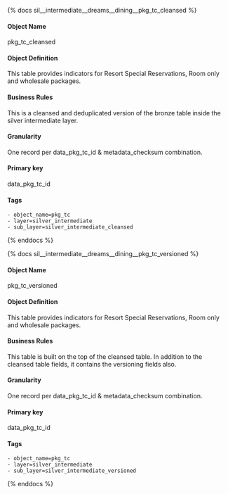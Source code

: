 {% docs sil__intermediate__dreams__dining__pkg_tc_cleansed %}

#### Object Name
pkg_tc_cleansed

#### Object Definition
This table provides indicators for Resort Special Reservations, Room only and wholesale packages.

#### Business Rules
This is a cleansed and deduplicated version of the bronze table inside the silver intermediate layer.

#### Granularity
One record per data_pkg_tc_id & metadata_checksum combination.

#### Primary key
data_pkg_tc_id

#### Tags
    - object_name=pkg_tc
    - layer=silver_intermediate
    - sub_layer=silver_intermediate_cleansed

{% enddocs %}

{% docs sil__intermediate__dreams__dining__pkg_tc_versioned %}

#### Object Name
pkg_tc_versioned

#### Object Definition
This table provides indicators for Resort Special Reservations, Room only and wholesale packages.

#### Business Rules
This table is built on the top of the cleansed table. In addition to the cleansed table fields, it contains the versioning fields also.

#### Granularity
One record per data_pkg_tc_id & metadata_checksum combination.

#### Primary key
data_pkg_tc_id

#### Tags
    - object_name=pkg_tc
    - layer=silver_intermediate
    - sub_layer=silver_intermediate_versioned

{% enddocs %}
